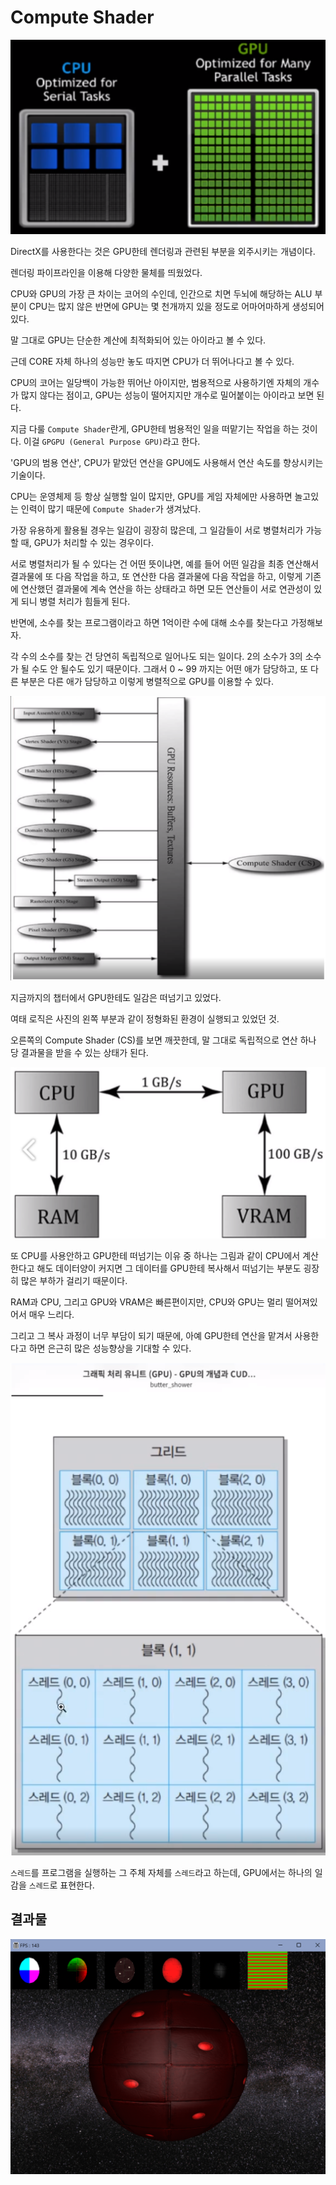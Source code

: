 # Compute Shader

![image-20240319162508815](../../../image/image-20240319162508815.png)

DirectX를 사용한다는 것은 GPU한테 렌더링과 관련된 부분을 외주시키는 개념이다.

렌더링 파이프라인을 이용해 다양한 물체를 띄웠었다.

CPU와 GPU의 가장 큰 차이는 코어의 수인데, 인간으로 치면 두뇌에 해당하는 ALU 부분이 CPU는 많지 않은 반면에 GPU는 몇 천개까지 있을 정도로 어마어마하게 생성되어있다.

말 그대로 GPU는 단순한 계산에 최적화되어 있는 아이라고 볼 수 있다.

근데 CORE 자체 하나의 성능만 놓도 따지면 CPU가 더 뛰어나다고 볼 수 있다.

CPU의 코어는 일당백이 가능한 뛰어난 아이지만, 범용적으로 사용하기엔 자체의 개수가 많지 않다는 점이고, GPU는 성능이 떨어지지만 개수로 밀어붙이는 아이라고 보면 된다.

지금 다룰 `Compute Shader`란게, GPU한테 범용적인 일을 떠맡기는 작업을 하는 것이다. 이걸 `GPGPU (General Purpose GPU)`라고 한다.

'GPU의 범용 연산', CPU가 맡았던 연산을 GPU에도 사용해서 연산 속도를 향상시키는 기술이다. 

CPU는 운영체제 등 항상 실행할 일이 많지만, GPU를 게임 자체에만 사용하면 놀고있는 인력이 많기 때문에 `Compute Shader`가 생겨났다.

가장 유용하게 활용될 경우는 일감이 굉장히 많은데, 그 일감들이 서로 병렬처리가 가능할 때, GPU가 처리할 수 있는 경우이다.

서로 병렬처리가 될 수 있다는 건 어떤 뜻이냐면, 예를 들어 어떤 일감을 최종 연산해서 결과물에 또 다음 작업을 하고, 또 연산한 다음 결과물에 다음 작업을 하고, 이렇게 기존에 연산했던 결과물에 계속 연산을 하는 상태라고 하면 모든 연산들이 서로 연관성이 있게 되니 병렬 처리가 힘들게 된다.

반면에, 소수를 찾는 프로그램이라고 하면 1억이란 수에 대해 소수를 찾는다고 가정해보자.

각 수의 소수를 찾는 건 당연히 독립적으로 일어나도 되는 일이다. 2의 소수가 3의 소수가 될 수도 안 될수도 있기 때문이다. 그래서 0 ~ 99 까지는 어떤 애가 담당하고, 또 다른 부분은 다른 애가 담당하고 이렇게 병렬적으로 GPU를 이용할 수 있다.

![image-20240319162546532](../../../image/image-20240319162546532.png)

지금까지의 챕터에서 GPU한테도 일감은 떠넘기고 있었다. 

여태 로직은 사진의 왼쪽 부분과 같이 정형화된 환경이 실행되고 있었던 것.

오른쪽의 Compute Shader (CS)를 보면 깨끗한데, 말 그대로 독립적으로 연산 하나 당 결과물을 받을 수 있는 상태가 된다.

![image-20240319162557988](../../../image/image-20240319162557988.png)

또 CPU를 사용안하고 GPU한테 떠넘기는 이유 중 하나는 그림과 같이 CPU에서 계산한다고 해도 데이터양이 커지면 그 데이터를 GPU한테 복사해서 떠넘기는 부분도 굉장히 많은 부하가 걸리기 때문이다.

RAM과 CPU, 그리고 GPU와 VRAM은 빠른편이지만, CPU와 GPU는 멀리 떨어져있어서 매우 느리다.

그리고 그 복사 과정이 너무 부담이 되기 때문에, 아예 GPU한테 연산을 맡겨서 사용한다고 하면 은근히 많은 성능향상을 기대할 수 있다.

![image-20240319162612101](../../../image/image-20240319162612101.png)

`스레드`를 프로그램을 실행하는 그 주체 자체를 `스레드`라고 하는데, GPU에서는 하나의 일감을 `스레드`로 표현한다.

## 결과물

![image-20240319162456247](../../../image/image-20240319162456247.png)

